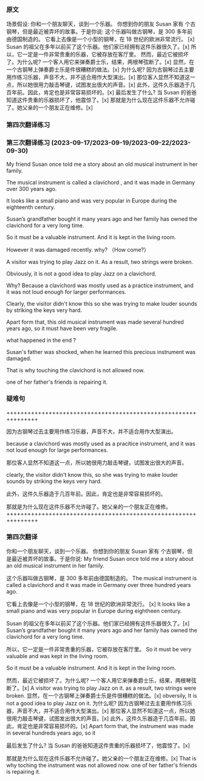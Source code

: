 ### 原文
场景假设: 
你和一个朋友聊天，谈到一个乐器。 
你想到你的朋友 Susan 家有 个古钢琴，但是最近被弄坏的故事。于是你说:
这个乐器叫做古钢琴，是 300 多年前由德国制造的。
它看上去像是一个小型的钢琴，在 18 世纪的欧洲非常流行。 [x]
Susan 的祖父在多年以前买了这个乐器。他们家已经拥有这件乐器很久了。[x]
所以，它一定是一件非常贵重的乐器，它被存放在客厅里。
然而，最近它被损坏了。为什么呢?
一个客人用它来弹奏爵士乐，结果，两根琴弦断了。[x]
显然，在一个古钢琴上弹奏爵士乐是件很糟糕的做法。[x]
为什么呢? 因为古钢琴过去主要用作练习乐器，声音不大，并不适合用作大型演出。[x]
那位客人显然不知道这一点，所以她很用力敲击琴键，试图发出很大的声音。[x]
此外，这件久乐器造于几百年前。因此，肯定也是非常容易损坏的。[x]
最后发生了什么?
当 Susan 的爸爸知道这件贵重的乐器损坏了，他震惊了。[x]
那就是为什么现在这件乐器不允许碰了。她父亲的一个朋友正在维修。[x]


### 第四次翻译练习 



### 第三次翻译练习 (2023-09-17/2023-09-19/2023-09-22/2023-09-30)
My friend Susan once told me a story about an old musical instrument in her family.

The musical instrument is called a clavichord , and it was made in Germany over 300 years ago.

It looks like a small piano and was very popular in Europe during the eighteenth century.

Susan’s grandfather bought it many years ago and her family has owned the clavichord for a very long time.

So it must be a valuable instrument. And it is kept in the living room.

However it was damaged recently. why? （How come?）

A visitor was trying to play Jazz on it. As a result, two strings were broken.

Obviously, it is not a good idea to play Jazz on a clavichord.

Why? Because a clavichord was mostly used as a practice instrument, and it was not loud enough for larger performances.

Clearly, the visitor didn't know this so she was trying to make louder sounds by striking the keys very hard.

Apart form that, this old musical instrument was made several hundred years ago, so it must have been very fragile.

what happened in the end ?

Susan's father was shocked, when he learned this precious instrument was damaged.

That is why touching the clavichord is not allowed now.

one of her father's friends is repairing it.

### 疑难句
+++++++++++++++++++++++++++++++++++++++++++++++++++++++++++++++

因为古钢琴过去主要用作练习乐器，声音不大，并不适合用作大型演出。 

because a clavichord was mostly used as a pracitice instrument, 
and it was not loud enough for large performances.

那位客人显然不知道这一点，所以她很用力敲击琴键，试图发出很大的声音。

clearly, the visitor didn't know this, so she was trying to make louder sounds by striking the keys very hard.

此外，这件久乐器造于几百年前。因此，肯定也是非常容易损坏的。

那就是为什么现在这件乐器不允许碰了。她父亲的一个朋友正在维修。
+++++++++++++++++++++++++++++++++++++++++++++++++++++++++++++++


### 第四次翻译
你和一个朋友聊天，谈到一个乐器。 
你想到你的朋友 Susan 家有 个古钢琴，但是最近被弄坏的故事。于是你说:
My friend Susan once told me a story about an old musical instrument in her family.

这个乐器叫做古钢琴，是 300 多年前由德国制造的。
The musical instrument is called a clavichord and it was made in Germany over three hundred years ago.

它看上去像是一个小型的钢琴，在 18 世纪的欧洲非常流行。 [x]
It looks like a small piano and was very popular in Europe during eightheen century.

Susan 的祖父在多年以前买了这个乐器。他们家已经拥有这件乐器很久了。[x]
Susan’s grandfather bought it many years ago and her family has owned the clavichord for a very long time.

所以，它一定是一件非常贵重的乐器，它被存放在客厅里。
So it must be very valuable and was kept in the living room.

So it must be a valuable instrument. And it is kept in the living room.

然而，最近它被损坏了。为什么呢?
一个客人用它来弹奏爵士乐，结果，两根琴弦断了。[x]
A visitor was trying to play Jazz on it. as a result, two strings were broken.
显然，在一个古钢琴上弹奏爵士乐是件很糟糕的做法。[x]
obversily, It is not a good idea to play Jazz on it.
为什么呢? 因为古钢琴过去主要用作练习乐器，声音不大，并不适合用作大型演出。[x]
那位客人显然不知道这一点，所以她很用力敲击琴键，试图发出很大的声音。[x]
此外，这件久乐器造于几百年前。因此，肯定也是非常容易损坏的。[x]
Apart form that, the instrument was made in several hundreds years ago, so it

最后发生了什么?
当 Susan 的爸爸知道这件贵重的乐器损坏了，他震惊了。[x]

那就是为什么现在这件乐器不允许碰了。她父亲的一个朋友正在维修。[x]
That is why toching the instrument was not allowed now. one of her father's friends is repairing it.











